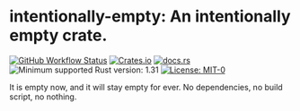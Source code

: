 intentionally-empty: An intentionally empty crate.
==================================================

[![GitHub Workflow Status](https://img.shields.io/github/actions/workflow/status/Kijewski/intentionally-empty/ci.yml?branch=main&style=flat-square&logo=github&logoColor=white "GitHub Workflow Status")](https://github.com/Kijewski/intentionally-empty/actions/workflows/ci.yml)
[![Crates.io](https://img.shields.io/crates/v/intentionally-empty?logo=rust&style=flat-square "Crates.io")](https://crates.io/crates/intentionally-empty)
[![docs.rs](https://img.shields.io/docsrs/intentionally-empty?logo=docsdotrs&style=flat-square&logoColor=white "docs.rs")](https://docs.rs/intentionally-empty/)
![Minimum supported Rust version: 1.31](https://img.shields.io/badge/rustc-1.31+-informational?logo=rust&style=flat-square "Minimum Supported Rust Version: 1.31")
[![License: MIT-0](https://img.shields.io/badge/license-MIT--0-informational?logo=apache&style=flat-square)](https://github.com/Kijewski/intentionally-empty/blob/v1.0.0/LICENSE.md "License: MIT-0")

It is empty now, and it will stay empty for ever.
No dependencies, no build script, no nothing.
